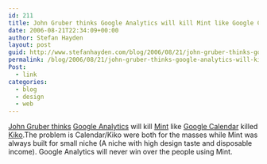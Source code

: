 ```yaml
---
id: 211
title: John Gruber thinks Google Analytics will kill Mint like Google Calendar killed Kiko.
date: 2006-08-21T22:34:09+00:00
author: Stefan Hayden
layout: post
guid: http://www.stefanhayden.com/blog/2006/08/21/john-gruber-thinks-google-analytics-will-kill-mint-like-google-calendar-killed-kiko/
permalink: /blog/2006/08/21/john-gruber-thinks-google-analytics-will-kill-mint-like-google-calendar-killed-kiko/
Post:
  - link
categories:
  - blog
  - design
  - web
---
```

<p><a target="_blank" href="http://daringfireball.net/linked/2006/august#sun-20-ga_vs_mint">John Gruber thinks</a> <a target="_blank" href="http://www.google.com/analytics/">Google Analytics</a> will kill <a target="_blank" href="http://haveamint.com/"> Mint</a> like <a target="_blank" href="http://www.google.com/calendar">Google Calendar</a> killed <a target="_blank" href="http://www.kiko.com/">Kiko</a>.The problem is Calendar/Kiko were both for the masses while Mint was always built for small niche (A niche with high design taste and disposable income).  Google Analytics will never win over the people using Mint.
</p>
